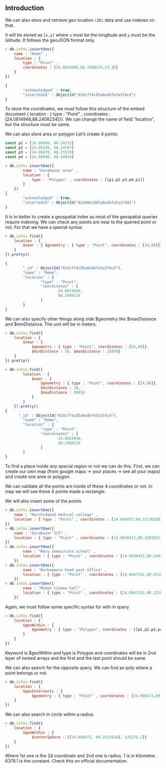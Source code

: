 

## Introduction

We can also store and retrieve geo location `(2D)` data and use indexes on that. 

It will be stored as `[x,y]` where `x` must be the longitude and `y` must be the latitude. It follows the geoJSON format only.

```js
> db.infos.insertOne({
    name : "Home" , 
    location : { 
        type : "Point" , 
        coordinates : [24.0814946,88.2408234,13.38]
    }
})

{
        "acknowledged" : true,
        "insertedId" : ObjectId("62dcff4c85a6e4bfe5a374cd")
}
```

To store the coordinates, we must follow this structure of the embed document { location : { type : "Point" , coordinates : [24.0814946,88.2408234]}}.
We can change the name of field “location”, but the structure must be same.

We can also store area or polygon
Let’s create 4 points 
```js
const p1 = [24.08409, 88.24231]
const p2 = [24.09149, 88.24707]
const p3 = [24.08879, 88.25578]
const p4 = [24.08048, 88.24934]

> db.infos.insertOne({
        name : "Gorabazar area" , 
        location : { 
            type : "Polygon" , coordinates : [[p1,p2,p3,p4,p1]]
        }
    })
{
        "acknowledged" : true,
        "insertedId" : ObjectId("62dd0e1d85a6e4bfe5a374d3")
}
```

It is to better to create a geospatial index as most of the geospatial queries require indexing.
We can check any points are near to the queried point or not. For that we have a special syntax.
```js
> db.infos.find({ 
    location : { 
        $near : { $geometry : { type : "Point", coordinates : [24,88]}}
    }
}).pretty()

{
        "_id" : ObjectId("62dcff4c85a6e4bfe5a374cd"),
        "name" : "Home",
        "location" : {
                "type" : "Point",
                "coordinates" : [
                        24.0814946,
                        88.2408234
                ]
        }
}
```

We can also specify other things along side $geometry like $maxDistance and $minDistance. The unit will be in meters.
```js
> db.infos.find({ 
    location : { 
        $near : { 
            $geometry : { type : "Point", coordinates : [24,88]}, 
            $minDistance : 10, $maxDistance : 26809}
    }
}).pretty()

> db.infos.find({ 
        location : { 
            $near : { 
                $geometry : { type : "Point", coordinates : [24,88]}, 
                $minDistance : 10, 
                $maxDistance : 26810
            }
        }
    }).pretty()
{
      "_id" : ObjectId("62dcff4c85a6e4bfe5a374cd"),
        "name" : "Home",
        "location" : {
                "type" : "Point",
                "coordinates" : [
                        24.0814946,
                        88.2408234
                ]
        }
}
```

To find a place inside any special region or not we can do this. First, we can create our own map (from google maps -> your places -> see all your maps) and create one area or polygon.

We can validate all the points are inside of these 4 coordinates or not. In map we will see these 4 points made a rectangle.

We will also insert some of the points.
```js
> db.infos.insertOne({
    name : "Murshidabad medical college" , 
    location : { type : "Point" , coordinates : [24.089473,88.2513618]}
})
> db.infos.insertOne({
    name : "Gorabazar ICI" , 
    location : { type : "Point" , coordinates : [24.0930413,88.2483631]}
})
> db.infos.insertOne({
        name : "Mary immaculate school" , 
        location : { type : "Point" , coordinates : [24.0930413,88.2483631]}
    })
> db.infos.insertOne({
        name : "Berhampore head post office" , 
        location : { type : "Point" , coordinates : [24.0947532,88.2510873]}
    })
> db.infos.insertOne({
        name : "Mohon cinema hall" , 
        location : { type : "Point" , coordinates : [24.0947532,88.2510873]}
    })
```

Again, we must follow some specific syntax for with in query.
```js
> db.infos.find({ 
    location : { 
        $geoWithin : { 
            $geometry : { type : "Polygon", coordinates : [[p1,p2,p3,p4,p1]]}
        }
    }
})
```

Keyword is $geoWithin and type is Polygon and coordinates will be in 2nd layer of nested arrays and the first and the last point should be same.

We can also search for the opposite query. We can find an poly where a point belongs or not.
```js
> db.infos.find({ 
    location : { 
        $geoIntersects : { 
            $geometry : { type : "Point" , coordinates : [24.089473,88.2513618] } }
    }
})
```

We can also search in circle within a radius.
```js
> db.infos.find({ 
    location : { 
        $geoWithin : { 
            $centerSphere : [[24.089473, 88.2513618], 1/6378.1]}
    }
})
```
Where 1st one is the 2d coordinate and 2nd one is radius. 1 is in kilometre. 6378.1 is the constant. Check this on official documentation.



